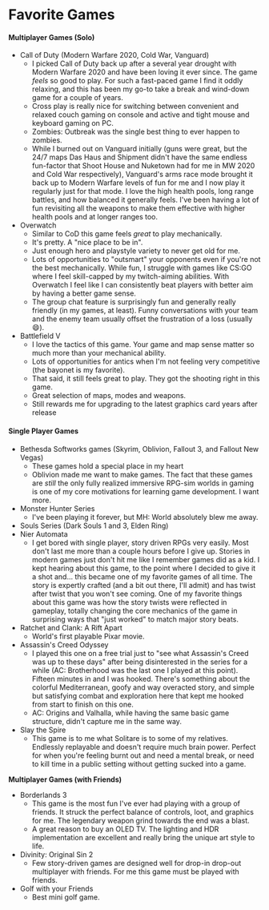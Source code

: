 # Favorite Games

#### Multiplayer Games (Solo)

* Call of Duty (Modern Warfare 2020, Cold War, Vanguard)
  * I picked Call of Duty back up after a several year drought with Modern Warfare 2020 and have been loving it ever since. The game _feels_ so good to play. For such a fast-paced game I find it oddly relaxing, and this has been my go-to take a break and wind-down game for a couple of years.
  * Cross play is really nice for switching between convenient and relaxed couch gaming on console and active and tight mouse and keyboard gaming on PC.
  * Zombies: Outbreak was the single best thing to ever happen to zombies.
  * While I burned out on Vanguard initially (guns were great, but the 24/7 maps Das Haus and Shipment didn't have the same endless fun-factor that Shoot House and Nuketown had for me in MW 2020 and Cold War respectively), Vanguard's arms race mode brought it back up to Modern Warfare levels of fun for me and I now play it regularly just for that mode. I love the high health pools, long range battles, and how balanced it generally feels. I've been having a lot of fun revisiting all the weapons to make them effective with higher health pools and at longer ranges too.
* Overwatch
  * Similar to CoD this game feels _great_ to play mechanically.
  * It's pretty. A "nice place to be in".
  * Just enough hero and playstyle variety to never get old for me.
  * Lots of opportunities to "outsmart" your opponents even if you're not the best mechanically. While fun, I struggle with games like CS:GO where I feel skill-capped by my twitch-aiming abilities. With Overwatch I feel like I can consistently beat players with better aim by having a better game sense.
  * The group chat feature is surprisingly fun and generally really friendly (in my games, at least). Funny conversations with your team and the enemy team usually offset the frustration of a loss (usually :smile:).
* Battlefield V
  * I love the tactics of this game. Your game and map sense matter so much more than your mechanical ability.
  * Lots of opportunities for antics when I'm not feeling very competitive (the bayonet is my favorite).
  * That said, it still feels great to play. They got the shooting right in this game.
  * Great selection of maps, modes and weapons.
  * Still rewards me for upgrading to the latest graphics card years after release

#### Single Player Games

* Bethesda Softworks games (Skyrim, Oblivion, Fallout 3, and Fallout New Vegas)
  * These games hold a special place in my heart
  * Oblivion made me want to make games. The fact that these games are _still_ the only fully realized immersive RPG-sim worlds in gaming is one of my core motivations for learning game development. I want more.
* Monster Hunter Series
  * I've been playing it forever, but MH: World absolutely blew me away.
* Souls Series (Dark Souls 1 and 3, Elden Ring)
* Nier Automata
  * I get bored with single player, story driven RPGs very easily. Most don't last me more than a couple hours before I give up. Stories in modern games just don't hit me like I remember games did as a kid. I kept hearing about this game, to the point where I decided to give it a shot and... this became one of my favorite games of all time. The story is expertly crafted (and a bit out there, I'll admit) and has twist after twist that you won't see coming. One of my favorite things about this game was how the story twists were reflected in gameplay, totally changing the core mechanics of the game in surprising ways that "just worked" to match major story beats.
* Ratchet and Clank: A Rift Apart
  * World's first playable Pixar movie.
* Assassin's Creed Odyssey
  * I played this one on a free trial just to "see what Assassin's Creed was up to these days" after being disinterested in the series for a while (AC: Brotherhood was the last one I played at this point). Fifteen minutes in and I was hooked. There's something about the colorful Mediterranean, goofy and way overacted story, and simple but satisfying combat and exploration here that kept me hooked from start to finish on this one.
  * AC: Origins and Valhalla, while having the same basic game structure, didn't capture me in the same way.
* Slay the Spire
  * This game is to me what Solitare is to some of my relatives. Endlessly replayable and doesn't require much brain power. Perfect for when you're feeling burnt out and need a mental break, or need to kill time in a public setting without getting sucked into a game.

**Multiplayer Games (with Friends)**

* Borderlands 3
  * This game is the most fun I've ever had playing with a group of friends. It struck the perfect balance of controls, loot, and graphics for me. The legendary weapon grind towards the end was a blast.
  * A great reason to buy an OLED TV. The lighting and HDR implementation are excellent and really bring the unique art style to life.
* Divinity: Original Sin 2
  * Few story-driven games are designed well for drop-in drop-out multiplayer with friends. For me this game must be played with friends.
* Golf with your Friends
  * Best mini golf game.
